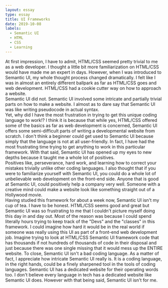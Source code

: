 ```yaml
---
layout: essay
type: essay
title: UI Frameworks
date: 2019-10-08
labels:
  - Semantic UI
  - HTML
  - CSS
  - Learning
---
```

  
  At first impression, I have to admit, HTML/CSS seemed pretty trivial to me as a web developer.  I thought a little bit more familiarization on HTML/CSS would have made me an expert in days.  However, when I was introduced to Semantic UI, my whole thought process changed dramatically.  I felt like I was in almost an entirely different ballpark as far as HTML/CSS goes and web development.  HTML/CSS had a cookie cutter way on how to approach a website.  
  Semantic UI did not.  Semantic UI involved some intricate and partially trivial parts on how to make a website.  I almost as to dare say that Semantic UI was like writing pseudocode in actual syntax.  
  Yet, why did I have the most frustration in trying to get this unique coding language to work!?  I think it is because that while yes, HTML/CSS offered some of the basics as far as web development is concerned, Semantic UI offers some semi-difficult parts of writing a developmental website from scratch.  I don't think a beginner could get used to Semantic UI because simply that the language is not at all user-friendly.  In fact, I have had the most frustrating time trying to get anything to work in this particular framework.  With that said, Semantic UI has opened up my eyes to new depths because it taught me a whole lot of positives.  
  Positives like, perseverance, hard work, and learning how to correct your mistakes trivially unlike other coding languages.  I also thought that if you were to familiarize yourself with Semantic UI, you could do a whole lot of unbelievable web development on the front-end side.  Anyone that is good at Semantic UI, could positively help a company very well.  Someone with a creative mind could make a website look like something straight out of a Hollywood movie.  
  Having studied this framework for about a week now, Semantic UI isn't my cup of tea.  I have to be honest.  HTML/CSS seems good and great but Semantic UI was so frustrating to me that I couldn't picture myself doing this day in and day out.  Most of the reason was because I could spend literally hours trying to keep track of the "Devs" and the "classes" in this framework.  I could imagine how hard it would be in the real world if someone was really using this UI as part of a front-end web development job.  Imagine trying to look at HTML/CSS Semantic UI framework code that has thousands if not hundreds of thousands of code in their disposal and just because there was one single missing <dev> that it would mess up the ENTIRE website. 
  To close, Semantic UI isn't a bad coding language.  As a matter of fact, I appreciate how intricate Semantic UI really is.  It is a coding language, in the right hands, could be a finely sharpened tool in the tools of coding languages.  Semantic UI has a dedicated website for their operating words too.  I don't believe every language in tech has a dedicated website like Semantic UI does.  However with that being said, Semantic UI isn't for me. 
